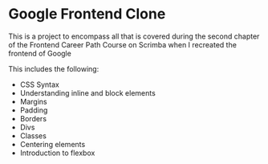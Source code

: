 
<h1>Google Frontend Clone</h1>

This is a project to encompass all that is covered during the second chapter of the Frontend Career Path Course on Scrimba when I recreated the frontend of Google

This includes the following:
- CSS Syntax
- Understanding inline and block elements
- Margins
- Padding
- Borders
- Divs
- Classes
- Centering elements
- Introduction to flexbox
